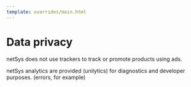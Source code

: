 ```yaml
---
template: overrides/main.html
---
```


# Data privacy

netSys does not use trackers to track or promote products using ads.

netSys analytics are provided (unilytics) for diagnostics and developer purposes. (errors, for example)